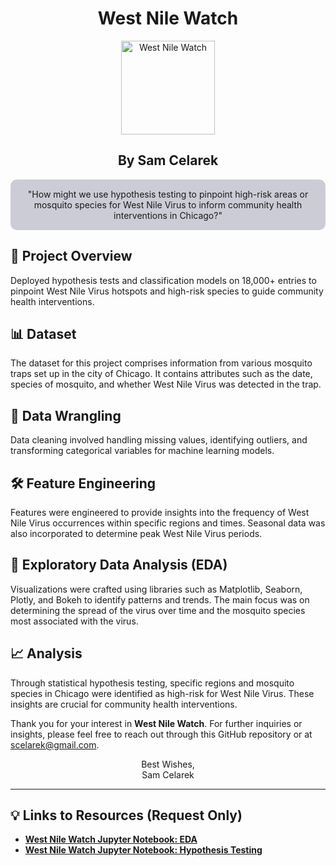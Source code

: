 <div align="center">

<h1>West Nile Watch</h1>

<img align="center" src="https://github.com/scelarek/scelarek.github.io/assets/115444760/e20d42d0-6840-4e63-92a1-4afe715167c8" title="West Nile Watch" alt="West Nile Watch" width="150" height="150"> 

<h2><strong>By Sam Celarek</strong></h2>
</div>

<div align="center" style="background-color: #CCCCD6; padding: 15px; border-radius: 10px;">
"How might we use hypothesis testing to pinpoint high-risk areas or mosquito species for West Nile Virus to inform community health interventions in Chicago?"
</div>

## 🎯 Project Overview

Deployed hypothesis tests and classification models on 18,000+ entries to pinpoint West Nile Virus hotspots and high-risk species to guide community health interventions.

## 📊 Dataset

The dataset for this project comprises information from various mosquito traps set up in the city of Chicago. It contains attributes such as the date, species of mosquito, and whether West Nile Virus was detected in the trap.

## 🧹 Data Wrangling

Data cleaning involved handling missing values, identifying outliers, and transforming categorical variables for machine learning models.

## 🛠️ Feature Engineering

Features were engineered to provide insights into the frequency of West Nile Virus occurrences within specific regions and times. Seasonal data was also incorporated to determine peak West Nile Virus periods.

## 📶 Exploratory Data Analysis (EDA)

Visualizations were crafted using libraries such as Matplotlib, Seaborn, Plotly, and Bokeh to identify patterns and trends. The main focus was on determining the spread of the virus over time and the mosquito species most associated with the virus.

## 📈 Analysis

Through statistical hypothesis testing, specific regions and mosquito species in Chicago were identified as high-risk for West Nile Virus. These insights are crucial for community health interventions.

Thank you for your interest in **West Nile Watch**. For further inquiries or insights, please feel free to reach out through this GitHub repository or at scelarek@gmail.com.

<div align="center">

Best Wishes, <br>
Sam Celarek

</div>

---

## 💡 Links to Resources (Request Only)

- **[West Nile Watch Jupyter Notebook: EDA](https://drive.google.com/open?id=1Y17ra3ti-s_bT8MnTPyl_FzToIm_NEGN&usp=drive_copy)**
- **[West Nile Watch Jupyter Notebook: Hypothesis Testing](https://drive.google.com/open?id=1PQr72AvP84oFA98S7TE2F3PYEBcht81O&usp=drive_copy)**
